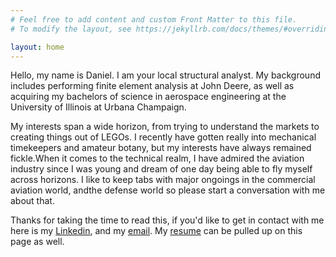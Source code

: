 ```yaml
---
# Feel free to add content and custom Front Matter to this file.
# To modify the layout, see https://jekyllrb.com/docs/themes/#overriding-theme-defaults

layout: home
---
```


Hello, my name is Daniel. I am your local structural analyst. My background includes performing finite element analysis at John Deere, as well as acquiring my bachelors of science in aerospace engineering at the University of Illinois at Urbana Champaign. 

My interests span a wide horizon, from trying to understand the markets to creating things out of LEGOs. I recently have gotten really into mechanical timekeepers and amateur botany, but my interests have always remained fickle.When it comes to the technical realm, I have admired the aviation industry since I was young and dream of one day being able to fly myself across horizons. I like to keep tabs with major ongoings in the commercial aviation world, andthe defense world so please start a conversation with me about that. 

Thanks for taking the time to read this, if you'd like to get in contact with me here is my [Linkedin](https://www.linkedin.com/in/daniel-diurczak-7b5148127/), and my [email](mailto:daniel.diurczak@gmail.com). My [resume](Resume_Updated.pdf) can be pulled up on this page as well. 

